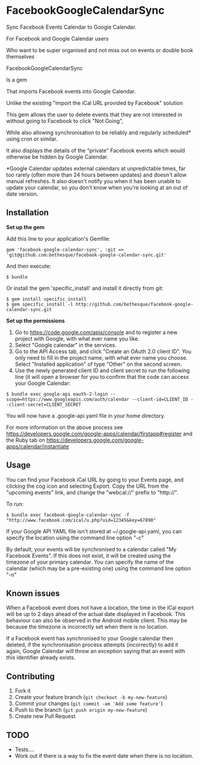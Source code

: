 # FacebookGoogleCalendarSync

Sync Facebook Events Calendar to Google Calendar.

For Facebook and Google Calendar users

Who want to be super organised and not miss out on events or double book themselves

FacebookGoogleCalendarSync

Is a gem

That imports Facebook events into Google Calendar.

Unlike the existing "import the iCal URL provided by Facebook" solution

This gem allows the user to delete events that they are not interested in without going to Facebook to click "Not Going",

While also allowing synchronisation to be reliably and regularly scheduled* using cron or similar.

It also displays the details of the "private" Facebook events which would otherwise be hidden by Google Calendar.

*Google Calendar updates external calendars at unpredictable times, far too rarely (often more than 24 hours between updates) and doesn't allow manual refreshes. It also doesn't notify you when it has been unable to update your calendar, so you don't know when you're looking at an out of date version.

## Installation

**Set up the gem**

Add this line to your application's Gemfile:

    gem 'facebook-google-calendar-sync', :git => 'git@github.com:bethesque/facebook-google-calendar-sync.git'

And then execute:

    $ bundle

Or install the gem 'specific_install' and install it directly from git:

    $ gem install specific_install
    $ gem specific_install -l http://github.com/bethesque/facebook-google-calendar-sync.git

**Set up the permissions**

  1. Go to https://code.google.com/apis/console and to register a new project with Google, with what ever name you like.
  2. Select "Google calendar" in the services.
  3. Go to the API Access tab, and click "Create an OAuth 2.0 client ID". You only need to fill in the project name, with what ever name you choose. Select "Installed application" of type "Other" on the second screen.
  4. Use the newly generated client ID and client secret to run the following line (it will open a browser for you to confirm that the code can access your Google Calendar:

    $ bundle exec google-api oauth-2-login --scope=https://www.googleapis.com/auth/calendar --client-id=CLIENT_ID --client-secret=CLIENT_SECRET

You will now have a .google-api.yaml file in your home directory.

For more information on the above process see https://developers.google.com/google-apps/calendar/firstapp#register and the Ruby tab on https://developers.google.com/google-apps/calendar/instantiate

## Usage

You can find your Facebook iCal URL by going to your Events page, and clicking the cog icon and selecting Export. Copy the URL from the "upcoming events" link, and change the "webcal://" prefix to "http://".

To run:

    $ bundle exec facebook-google-calendar-sync -f "http://www.facebook.com/ical/u.php?uid=12345&key=67890"

If your Google API YAML file isn't stored at ~/.google-api.yaml, you can specify the location using the command line option "-c"

By default, your events will be synchronised to a calendar called "My Facebook Events". If this does not exist, it will be created using the timezone of your primary calendar. You can specify the name of the calendar (which may be a pre-existing one) using the command line option "-n"


## Known issues

When a Facebook event does not have a location, the time in the iCal export will be up to 2 days ahead of the actual date displayed in Facebook. This behaviour can also be observed in the Android mobile client. This may be because the timezone is incorrectly set when there is no location.

If a Facebook event has synchronised to your Google calendar then deleted, if the synchronisation process attempts (incorrectly) to add it again, Google Calendar will throw an exception saying that an event with this identifier already exists.

## Contributing

1. Fork it
2. Create your feature branch (`git checkout -b my-new-feature`)
3. Commit your changes (`git commit -am 'Add some feature'`)
4. Push to the branch (`git push origin my-new-feature`)
5. Create new Pull Request

## TODO

* Tests....
* Work out if there is a way to fix the event date when there is no location.
